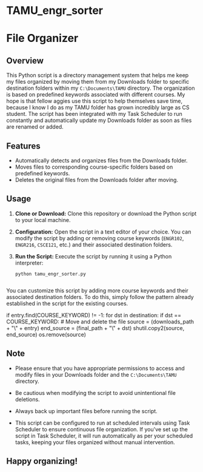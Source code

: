 # TAMU_engr_sorter

# File Organizer

## Overview
This Python script is a directory management system that helps me keep my files organized by moving them from my Downloads folder to specific destination folders within my `C:\Documents\TAMU` directory. The organization is based on predefined keywords associated with different courses. My hope is that fellow aggies use this script to help themselves save time, because I know I do as my TAMU folder has grown incredibly large as CS student. The script has been integrated with my Task Scheduler to run constantly and automatically update my Downloads folder as soon as files are renamed or added.

## Features
- Automatically detects and organizes files from the Downloads folder.
- Moves files to corresponding course-specific folders based on predefined keywords.
- Deletes the original files from the Downloads folder after moving.

## Usage
1. **Clone or Download:** Clone this repository or download the Python script to your local machine.

2. **Configuration:** Open the script in a text editor of your choice. You can modify the script by adding or removing course keywords (`ENGR102`, `ENGR216`, `CSCE121`, etc.) and their associated destination folders.

3. **Run the Script:** Execute the script by running it using a Python interpreter:
   ```shell
   python tamu_engr_sorter.py


You can customize this script by adding more course keywords and their associated destination folders. To do this, simply follow the pattern already established in the script for the existing courses.

if entry.find(COURSE_KEYWORD) != -1:
    for dst in destination:
        if dst == COURSE_KEYWORD:
            # Move and delete the file
            source = (downloads_path + "\\" + entry)
            end_source = (final_path + "\\" + dst)
            shutil.copy2(source, end_source)
            os.remove(source)

## Note
- Please ensure that you have appropriate permissions to access and modify files in your Downloads folder and the `C:\Documents\TAMU` directory.

- Be cautious when modifying the script to avoid unintentional file deletions.

- Always back up important files before running the script.

- This script can be configured to run at scheduled intervals using Task Scheduler to ensure continuous file organization. If you've set up the script in Task Scheduler, it will run automatically as per your scheduled tasks, keeping your files organized without manual intervention.

## Happy organizing!

